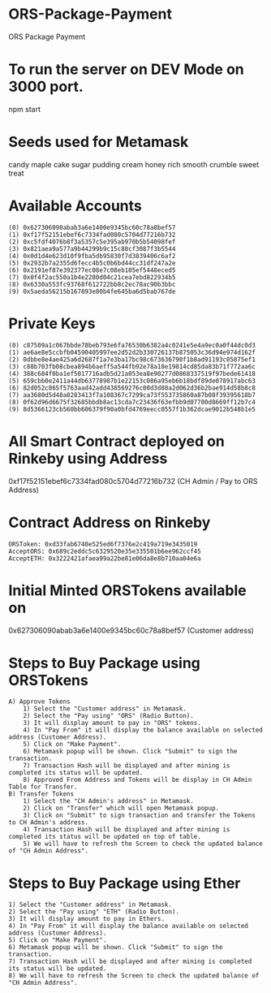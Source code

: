 # ORS-Package-Payment
ORS Package Payment

# To run the server on DEV Mode on 3000 port.
npm start

# Seeds used for Metamask
candy maple cake sugar pudding cream honey rich smooth crumble sweet treat

# Available Accounts
    (0) 0x627306090abab3a6e1400e9345bc60c78a8bef57
    (1) 0xf17f52151ebef6c7334fad080c5704d77216b732
    (2) 0xc5fdf4076b8f3a5357c5e395ab970b5b54098fef
    (3) 0x821aea9a577a9b44299b9c15c88cf3087f3b5544
    (4) 0x0d1d4e623d10f9fba5db95830f7d3839406c6af2
    (5) 0x2932b7a2355d6fecc4b5c0b6bd44cc31df247a2e
    (6) 0x2191ef87e392377ec08e7c08eb105ef5448eced5
    (7) 0x0f4f2ac550a1b4e2280d04c21cea7ebd822934b5
    (8) 0x6330a553fc93768f612722bb8c2ec78ac90b3bbc
    (9) 0x5aeda56215b167893e80b4fe645ba6d5bab767de

# Private Keys
    (0) c87509a1c067bbde78beb793e6fa76530b6382a4c0241e5e4a9ec0a0f44dc0d3
    (1) ae6ae8e5ccbfb04590405997ee2d52d2b330726137b875053c36d94e974d162f
    (2) 0dbbe8e4ae425a6d2687f1a7e3ba17bc98c673636790f1b8ad91193c05875ef1
    (3) c88b703fb08cbea894b6aeff5a544fb92e78a18e19814cd85da83b71f772aa6c
    (4) 388c684f0ba1ef5017716adb5d21a053ea8e90277d0868337519f97bede61418
    (5) 659cbb0e2411a44db63778987b1e22153c086a95eb6b18bdf89de078917abc63
    (6) 82d052c865f5763aad42add438569276c00d3d88a2d062d36b2bae914d58b8c8
    (7) aa3680d5d48a8283413f7a108367c7299ca73f553735860a87b08f39395618b7
    (8) 0f62d96d6675f32685bbdb8ac13cda7c23436f63efbb9d07700d8669ff12b7c4
    (9) 8d5366123cb560bb606379f90a0bfd4769eecc0557f1b362dcae9012b548b1e5

# All Smart Contract deployed on Rinkeby using Address
0xf17f52151ebef6c7334fad080c5704d77216b732 (CH Admin / Pay to ORS Address)

# Contract Address on Rinkeby 
    ORSToken: 0xd33fab6740e525ed6f7376e2c419a719e3435019
    AcceptORS: 0x689c2eddc5c6329520e35e335501b6ee962ccf45
    AcceptETH: 0x3222421afaea99a22be81e06da8e8b710aa04e6a

# Initial Minted ORSTokens available on
0x627306090abab3a6e1400e9345bc60c78a8bef57 (Customer address) 

# Steps to Buy Package using ORSTokens
    A) Approve Tokens
        1) Select the "Customer address" in Metamask.
        2) Select the "Pay using" "ORS" (Radio Button).
        3) It will display amount to pay in "ORS" tokens.
        4) In "Pay From" it will display the balance available on selected address (Customer Address).
        5) Click on "Make Payment". 
        6) Metamask popup will be shown. Click "Submit" to sign the transaction.
        7) Transaction Hash will be displayed and after mining is completed its status will be updated.
        8) Approved From Address and Tokens will be display in CH Admin Table for Transfer.
    B) Transfer Tokens
        1) Select the "CH Admin's address" in Metamask.
        2) Click on "Transfer" which will open Metamask popup.
        3) Click on "Submit" to sign transaction and transfer the Tokens to CH Admin's address.
        4) Transaction Hash will be displayed and after mining is completed its status will be updated on top of table.
        5) We will have to refresh the Screen to check the updated balance of "CH Admin Address".


# Steps to Buy Package using Ether
    1) Select the "Customer address" in Metamask.
    2) Select the "Pay using" "ETH" (Radio Button).
    3) It will display amount to pay in Ethers.
    4) In "Pay From" it will display the balance available on selected address (Customer Address).
    5) Click on "Make Payment". 
    6) Metamask popup will be shown. Click "Submit" to sign the transaction.
    7) Transaction Hash will be displayed and after mining is completed its status will be updated.
    8) We will have to refresh the Screen to check the updated balance of "CH Admin Address".